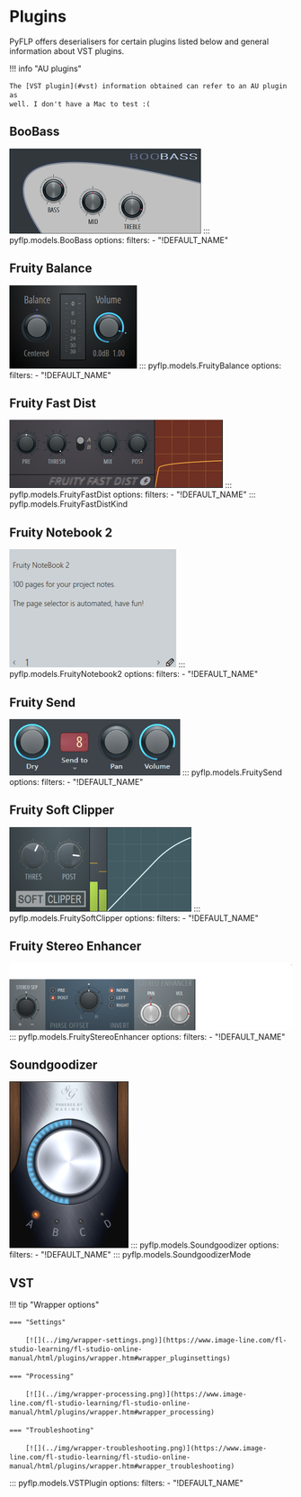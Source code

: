 # Plugins

PyFLP offers deserialisers for certain plugins listed below and general
information about VST plugins.

!!! info "AU plugins"

    The [VST plugin](#vst) information obtained can refer to an AU plugin as
    well. I don't have a Mac to test :(

## BooBass
[![](../img/boobass.png)](https://www.image-line.com/fl-studio-learning/fl-studio-online-manual/html/plugins/BooBass.htm)
::: pyflp.models.BooBass
    options:
      filters:
        - "!DEFAULT_NAME"

## Fruity Balance
[![](../img/fruity-balance.png)](https://www.image-line.com/fl-studio-learning/fl-studio-online-manual/html/plugins/Fruity%20Balance.htm)
::: pyflp.models.FruityBalance
    options:
      filters:
        - "!DEFAULT_NAME"

## Fruity Fast Dist
[![](../img/fruity-fast-dist.png)](https://www.image-line.com/fl-studio-learning/fl-studio-online-manual/html/plugins/Fruity%20Fast%20Dist.htm)
::: pyflp.models.FruityFastDist
    options:
      filters:
        - "!DEFAULT_NAME"
::: pyflp.models.FruityFastDistKind

## Fruity Notebook 2
[![](../img/fruity-notebook2.png)](https://www.image-line.com/fl-studio-learning/fl-studio-online-manual/html/plugins/Fruity%20NoteBook%202.htm)
::: pyflp.models.FruityNotebook2
    options:
      filters:
        - "!DEFAULT_NAME"

## Fruity Send
[![](../img/fruity-send.png)](https://www.image-line.com/fl-studio-learning/fl-studio-online-manual/html/plugins/Fruity%20Send.htm)
::: pyflp.models.FruitySend
    options:
      filters:
        - "!DEFAULT_NAME"

## Fruity Soft Clipper
[![](../img/fruity-soft-clipper.png)](https://www.image-line.com/fl-studio-learning/fl-studio-online-manual/html/plugins/Fruity%20Soft%20Clipper.htm)
::: pyflp.models.FruitySoftClipper
    options:
      filters:
        - "!DEFAULT_NAME"

## Fruity Stereo Enhancer
[![](../img/fruity-stereo-enhancer.png)](https://www.image-line.com/fl-studio-learning/fl-studio-online-manual/html/plugins/Fruity%20Stereo%20Enhancer.htm)
::: pyflp.models.FruityStereoEnhancer
    options:
      filters:
        - "!DEFAULT_NAME"

## Soundgoodizer
[![](../img/soundgoodizer.png)](https://www.image-line.com/fl-studio-learning/fl-studio-online-manual/html/plugins/Soundgoodizer.htm)
::: pyflp.models.Soundgoodizer
    options:
      filters:
        - "!DEFAULT_NAME"
::: pyflp.models.SoundgoodizerMode

## VST

!!! tip "Wrapper options"

    === "Settings"

        [![](../img/wrapper-settings.png)](https://www.image-line.com/fl-studio-learning/fl-studio-online-manual/html/plugins/wrapper.htm#wrapper_pluginsettings)

    === "Processing"

        [![](../img/wrapper-processing.png)](https://www.image-line.com/fl-studio-learning/fl-studio-online-manual/html/plugins/wrapper.htm#wrapper_processing)

    === "Troubleshooting"

        [![](../img/wrapper-troubleshooting.png)](https://www.image-line.com/fl-studio-learning/fl-studio-online-manual/html/plugins/wrapper.htm#wrapper_troubleshooting)

::: pyflp.models.VSTPlugin
    options:
      filters:
        - "!DEFAULT_NAME"
